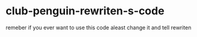# club-penguin-rewriten-s-code
remeber if you ever want to use this code aleast change it and tell rewriten
